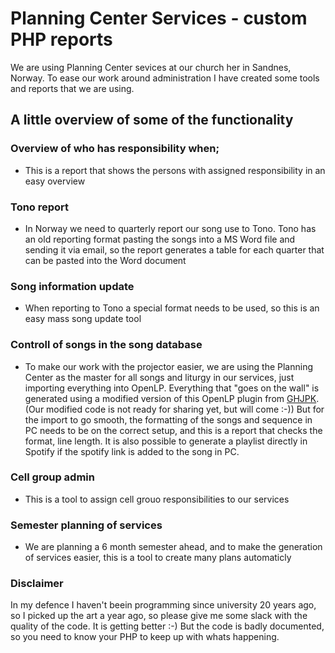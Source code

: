 # Planning Center Services - custom PHP reports

We are using Planning Center sevices at our church her in Sandnes, Norway. To ease our work around administration I have created some tools and reports that we are using.

## A little overview of some of the functionality
### Overview of who has responsibility when;
- This is a report that shows the persons with assigned responsibility in an easy overview

### Tono report
- In Norway we need to quarterly report our song use to Tono. Tono has an old reporting format pasting the songs into a MS Word file and sending it via email, so the report generates a table for each quarter that can be pasted into the Word document

### Song information update
- When reporting to Tono a special format needs to be used, so this is an easy mass song update tool

### Controll of songs in the song database
- To make our work with the projector easier, we are using the Planning Center as the master for all songs and liturgy in our services, just importing everything into OpenLP. Everything that "goes on the wall" is generated using a modified version of this OpenLP plugin from [GHJPK](https://github.com/ghjpk/planningcenter). (Our modified code is not ready for sharing yet, but will come :-)) But for the import to go smooth, the formatting of the songs and sequence in PC needs to be on the correct setup, and this is a report that checks the format, line length. It is also possible to generate a playlist directly in Spotify if the spotify link is added to the song in PC.

### Cell group admin
- This is a tool to assign cell grouo responsibilities to our services

### Semester planning of services
- We are planning a 6 month semester ahead, and to make the generation of services easier, this is a tool to create many plans automaticly

### Disclaimer
In my defence I haven't beein programming since university 20 years ago, so I picked up the art a year ago, so please give me some slack with the quality of the code. It is getting better :-) But the code is badly documented, so you need to know your PHP to keep up with whats happening.
